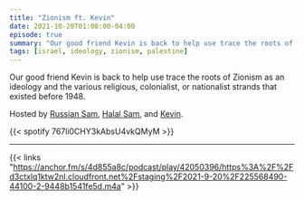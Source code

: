 ```yaml
---
title: "Zionism ft. Kevin"
date: 2021-10-20T01:00:00-04:00
episode: true
summary: "Our good friend Kevin is back to help use trace the roots of Zionism as an ideology and the various religious, colonialist, or nationalist strands that existed before 1948."
tags: [israel, ideology, zionism, palestine]
---
```


Our good friend Kevin is back to help use trace the roots of Zionism as an ideology and the various religious, colonialist, or nationalist strands that existed before 1948.

Hosted by [Russian Sam](https://twitter.com/reelCheburashka), [Halal Sam](https://twitter.com/halaljew), and [Kevin](https://twitter.com/ka_levin).

{{< spotify 767li0CHY3kAbsU4vkQMyM >}}

---

{{< links "https://anchor.fm/s/4d855a8c/podcast/play/42050396/https%3A%2F%2Fd3ctxlq1ktw2nl.cloudfront.net%2Fstaging%2F2021-9-20%2F225568490-44100-2-9448b1541fe5d.m4a" >}}
